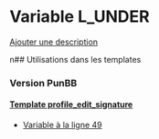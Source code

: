# Variable L_UNDER
[Ajouter une description](https://fa-tvars.appspot.com/L_UNDER)

n## Utilisations dans les templates

### Version PunBB

#### [Template profile_edit_signature](punbb/profile_edit_signature.md)
* [Variable à la ligne 49](../punbb/profile_edit_signature.tpl#L49)